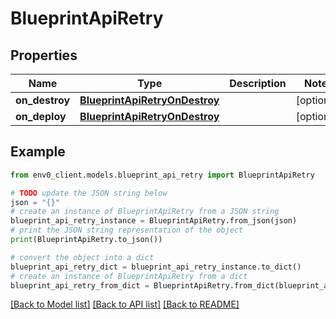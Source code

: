 # BlueprintApiRetry


## Properties

Name | Type | Description | Notes
------------ | ------------- | ------------- | -------------
**on_destroy** | [**BlueprintApiRetryOnDestroy**](BlueprintApiRetryOnDestroy.md) |  | [optional] 
**on_deploy** | [**BlueprintApiRetryOnDestroy**](BlueprintApiRetryOnDestroy.md) |  | [optional] 

## Example

```python
from env0_client.models.blueprint_api_retry import BlueprintApiRetry

# TODO update the JSON string below
json = "{}"
# create an instance of BlueprintApiRetry from a JSON string
blueprint_api_retry_instance = BlueprintApiRetry.from_json(json)
# print the JSON string representation of the object
print(BlueprintApiRetry.to_json())

# convert the object into a dict
blueprint_api_retry_dict = blueprint_api_retry_instance.to_dict()
# create an instance of BlueprintApiRetry from a dict
blueprint_api_retry_from_dict = BlueprintApiRetry.from_dict(blueprint_api_retry_dict)
```
[[Back to Model list]](../README.md#documentation-for-models) [[Back to API list]](../README.md#documentation-for-api-endpoints) [[Back to README]](../README.md)


